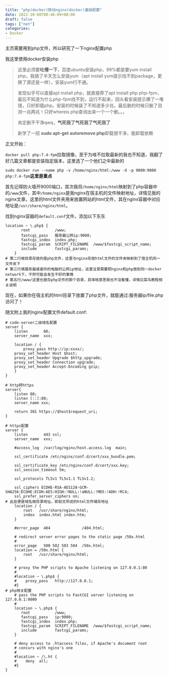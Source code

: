 ```yaml
---
title: "php(docker)联动nginx(docker)基础配置"
date: 2022-10-08T00:46:09+08:00
draft: false
tags: ["net"]
categories:
- Docker
---
```


主页需要用到php文件，所以研究了一下nginx配置php
<!--more-->

我这里使用docker安装php

> 这里必须要**吐槽一下**，百度ubuntu安装php，99%都是要yum install php，我搞了半天怎么安装yum（apt install yum提示找不到package，更换了源还是一样），安装yum行不通。
>
> 发现似乎可以直接apt install php，就直接莽了apt install php php-fpm，最后不知道为什么php-fpm找不到，运行不起来，回头看安装提示爆了一堆错，只好卸载php。安装的时候装了不知道多少兆，最后删的时候只删了目测一兆两兆！只好whereis php查询出来一个一个删。。。
>
> 肯定删不干净qwq，**气死我了气死我了气死我了**
>
> 新学了一招 **sudo apt-get autoremove php**卸载很干净，能卸载依赖

正文开始：

`docker pull php:7.4-fpm`拉取镜像，至于为啥不拉取最新的我也不知道，我翻了好几篇文章都是安装指定版本，这里选了一个他们之中最新的

`sudo docker run --name php -v /home/nginx/html:/www -d -p 9000:9000 php:7.4-fpm`**这里是重点**

首先记得防火墙开9000端口，其次我将`/home/nginx/html`映射到了php容器中的`/www`文件，其中`/home/nginx`是我nginx在宿主机的文件映射地址，详情见我的nginx文章，这里的html文件夹用来放置网站的html文件，其在nginx容器中对应地址是`/usr/share/nginx/html`。

找到nginx容器的`default.conf`文件，添加以下东东

```shell
location ~ \.php$ {
       root           /www;
       fastcgi_pass   服务器公网ip:9000;
       fastcgi_index  index.php;
       fastcgi_param  SCRIPT_FILENAME  /www/$fastcgi_script_name;
       include        fastcgi_params;
    }
# 第二行根目录存放的是php文件，这里与nginx存放html文件的文件夹映射到了宿主机同一文件夹下
# 第三行填服务器或者你的电脑的公网ip地址，这里注意需要把nginx和php放到同一docker network下，不然可能会发生不好的事情
# 第五行/www/这里也是存php文件的那个目录，具体啥意思我也不没看懂，详情见菜鸟教程相关说明
```

现在，如果你在宿主机的html目录下放置了php文件，就能通过:服务器ip/file.php访问了！

随文附上我的nginx配置文件default.conf:

```shell
# code-server二级域名配置
server {
    listen       80;
    server_name  xxx;

    location / {
        proxy_pass http://ip:xxxx/;
	proxy_set_header Host $host;
	proxy_set_header Upgrade $http_upgrade;
	proxy_set_header Connection upgrade;
	proxy_set_header Accept-Encoding gzip;
    }
}

# http转https
server{
    listen 80;
    listen [::]:80;
    server_name xxx;

    return 301 https://$host$request_uri;
}

# https配置
server {
    listen       443 ssl;
    server_name  xxx;

    #access_log  /var/log/nginx/host.access.log  main;
    
    ssl_certificate /etc/nginx/conf.d/cert/xxx_bundle.pem;
    
    ssl_certificate_key /etc/nginx/conf.d/cert/xxx.key;
    ssl_session_timeout 5m;

    ssl_protocols TLSv1 TLSv1.1 TLSv1.2;

    ssl_ciphers ECDHE-RSA-AES128-GCM-SHA256:ECDHE:ECDH:AES:HIGH:!NULL:!aNULL:!MD5:!ADH:!RC4;
    ssl_prefer_server_ciphers on;
# 此处便是域名根目录地址，即前文所说的html文件储存地址
    location / {
        root   /usr/share/nginx/html;
        index  index.html index.htm;
    }

    #error_page  404              /404.html;

    # redirect server error pages to the static page /50x.html
    #
    error_page   500 502 503 504  /50x.html;
    location = /50x.html {
        root   /usr/share/nginx/html;
    }

    # proxy the PHP scripts to Apache listening on 127.0.0.1:80
    #
    #location ~ \.php$ {
    #    proxy_pass   http://127.0.0.1;
    #}
# php相关配置
    # pass the PHP scripts to FastCGI server listening on 127.0.0.1:9000
    #
    location ~ \.php$ {
       root           /www;
       fastcgi_pass   ip:9000;
       fastcgi_index  index.php;
       fastcgi_param  SCRIPT_FILENAME  /www/$fastcgi_script_name;
       include        fastcgi_params;
    }

    # deny access to .htaccess files, if Apache's document root
    # concurs with nginx's one
    #
    #location ~ /\.ht {
    #    deny  all;
    #}
}
```
